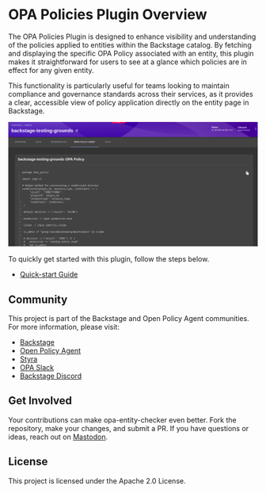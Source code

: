 # OPA Policies Plugin Overview

The OPA Policies Plugin is designed to enhance visibility and understanding of the policies applied to entities within the Backstage catalog. By fetching and displaying the specific OPA Policy associated with an entity, this plugin makes it straightforward for users to see at a glance which policies are in effect for any given entity.

This functionality is particularly useful for teams looking to maintain compliance and governance standards across their services, as it provides a clear, accessible view of policy application directly on the entity page in Backstage.

![OPA Policy](../assets/opa-policies-plugin.png)

To quickly get started with this plugin, follow the steps below.

- [Quick-start Guide](./quick-start.md)

## Community

This project is part of the Backstage and Open Policy Agent communities. For more information, please visit:

- [Backstage](https://backstage.io)
- [Open Policy Agent](https://www.openpolicyagent.org)
- [Styra](https://www.styra.com)
- [OPA Slack](https://slack.openpolicyagent.org/)
- [Backstage Discord](https://discord.com/invite/MUpMjP2)

## Get Involved

Your contributions can make opa-entity-checker even better. Fork the repository, make your changes, and submit a PR. If you have questions or ideas, reach out on [Mastodon](https://hachyderm.io/@parcifal).

## License

This project is licensed under the Apache 2.0 License.
